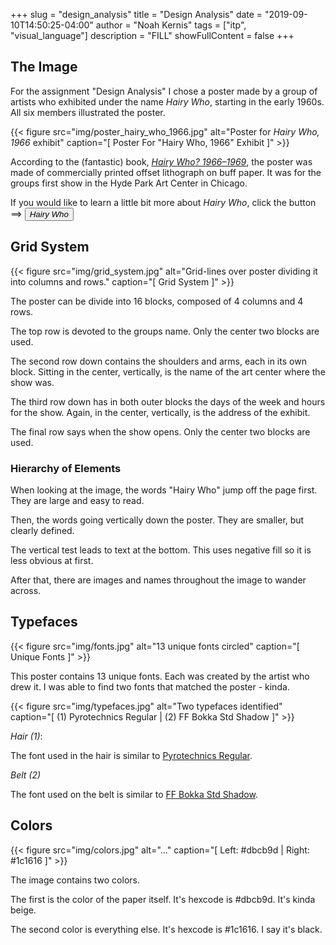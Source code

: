 +++
slug = "design_analysis"
title = "Design Analysis"
date = "2019-09-10T14:50:25-04:00"
author = "Noah Kernis"
tags = ["itp", "visual_language"]
description = "FILL"
showFullContent = false
+++

## The Image

For the assignment "Design Analysis" I chose a poster made by a group of artists who exhibited under the name *Hairy Who*, starting in the early 1960s. All six members illustrated the poster. 

{{< figure src="img/poster_hairy_who_1966.jpg" alt="Poster for *Hairy Who, 1966*  exhibit" caption="[ Poster For \"Hairy Who, 1966\" Exhibit ]" >}}

According to the (fantastic) book, [*Hairy Who? 1966–1969*](https://yalebooks.yale.edu/book/9780300236903/hairy-who-1966-1969), the poster was made of commercially printed offset lithograph on buff paper. It was for the groups first show in the Hyde Park Art Center in Chicago.

If you would like to learn a little bit more about *Hairy Who*, click the button ==> <a href="https://www.artic.edu/exhibitions/2722/hairy-who-1966-1969" target="_blank"><button class='nothing-button'>*Hairy Who*</button></a>

## Grid System

{{< figure src="img/grid_system.jpg" alt="Grid-lines over poster dividing it into columns and rows." caption="[ Grid System ]" >}}

The poster can be divide into 16 blocks, composed of 4 columns and 4 rows. 

The top row is devoted to the groups name. Only the center two blocks are used.

The second row down contains the shoulders and arms, each in its own block. Sitting in the center, vertically, is the name of the art center where the show was.

The third row down has in both outer blocks the days of the week and hours for the show. Again, in the center, vertically, is the address of the exhibit.

The final row says when the show opens. Only the center two blocks are used.

### Hierarchy of Elements

When looking at the image, the words "Hairy Who" jump off the page first. They are large and easy to read. 

Then, the words going vertically down the poster. They are smaller, but clearly defined. 

The vertical test leads to text at the bottom. This uses negative fill so it is less obvious at first.

After that, there are images and names throughout the image to wander across.

## Typefaces

{{< figure src="img/fonts.jpg" alt="13 unique fonts circled" caption="[ Unique Fonts ]" >}}

This poster contains 13 unique fonts. Each was created by the artist who drew it. I was able to find two fonts that matched the poster - kinda. 

{{< figure src="img/typefaces.jpg" alt="Two typefaces identified" caption="[ (1) Pyrotechnics Regular | (2) FF Bokka Std Shadow ]" >}}

*Hair (1)*:

The font used in the hair is similar to [Pyrotechnics Regular](https://www.myfonts.com/fonts/testpilot/pyrotechnics1/regular/).

*Belt (2)*

The font used on the belt is similar to [FF Bokka Std Shadow](https://www.myfonts.com/fonts/fontfont/ff-bokka/shadow/).

## Colors

{{< figure src="img/colors.jpg" alt="..." caption="[ Left: #dbcb9d | Right: #1c1616 ]" >}}

The image contains two colors. 

The first is the color of the paper itself. It's hexcode is #dbcb9d. It's kinda beige.

The second color is everything else. It's hexcode is #1c1616. I say it's black.
